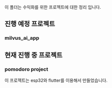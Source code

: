 이 폴더는 수익화를 위한 프로젝트에 대한 정리 입니다.

## 진행 예정 프로젝트
### milvus_ai_app

## 현재 진행 중 프로젝트
### pomodoro project
이 프로젝트는 esp32와 flutter를 이용해서 만들었습니다.